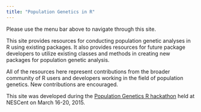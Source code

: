 ```yaml
---
title: "Population Genetics in R"
---
```


Please use the menu bar above to navigate through this site.

This site provides resources for conducting population genetic analyses in R using existing packages. 
It also provides resources for future package developers to utilize existing classes and methods in creating new packages for population genetic analysis. 

All of the resources here represent contributions from the broader community of R users and developers working in the field of population genetics. New contributions are encouraged. 
<!--
See [here](CONTRIBUTING.html) for instructions on how to contribute workflow vignettes using [R markdown](R_MARKDOWN.html).
-->

This site was developed during the [Population Genetics R hackathon](https://github.com/NESCent/r-popgen-hackathon) held at NESCent on March 16-20, 2015.
